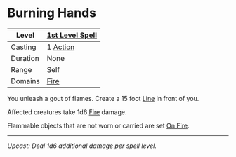# Burning Hands

| Level    | [1st Level Spell](1st%20Level%20Spells.md)          |
| -------- | --------------------------------------------------- |
| Casting  | 1 [Action](../../../../Game%20Procedures/Action.md) |
| Duration | None                                                |
| Range    | Self                                                |
| Domains  | [Fire](../../../Spell%20Domains/Fire.md)            |

You unleash a gout of flames. Create a 15 foot [Line](../../Areas%20of%20Effect/Line.md) in front of you.

Affected creatures take 1d6 [Fire](../../../../Damage%20Types/Fire.md) damage.

Flammable objects that are not worn or carried are set [On Fire](../../../../Hazards/Elemental.md#On%20Fire).

---
*Upcast: Deal 1d6 additional damage per spell level.*
